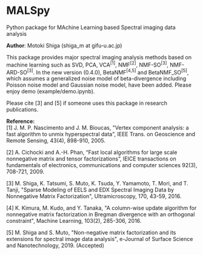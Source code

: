 # MALSpy
Python package for MAchine Learning based Spectral imaging data analysis

<b>Author</b>: Motoki Shiga (shiga_m at gifu-u.ac.jp)

This package provides major spectral imaging analysis methods based on machine learning such as SVD, PCA, VCA<sup>[1]</sup>, NMF<sup>[2]</sup>, NMF-SO<sup>[3]</sup>, NMF-ARD-SO<sup>[3]</sup>. 
In the new version (0.4.0), BetaNMF<sup>[4,5]</sup> and BetaNMF_SO<sup>[5]</sup>, which assumes a generalized noise model of beta-divergence including  Poisson noise model and Gaussian noise model, have been added. Please enjoy demo (example/demo.ipynb).

Please cite [3] and [5] if someone uses this package in research publications. 

<b>Reference:</b><br>
[1] J. M. P. Nascimento and J. M. Bioucas, "Vertex component analysis: a fast algorithm to unmix hyperspectral data", IEEE Trans. on Geoscience and Remote Sensing, 43(4), 898-910, 2005.

[2] A. Cichocki and A.-H. Phan, “Fast local algorithms for large scale nonnegative matrix and tensor factorizations”, IEICE transactions on fundamentals of electronics, communications and computer sciences 92(3), 708-721, 2009.

[3] M. Shiga, K. Tatsumi, S. Muto, K. Tsuda, Y. Yamamoto, T. Mori, and T. Tanji, "Sparse Modeling of EELS and EDX Spectral Imaging Data by Nonnegative Matrix Factorization", Ultramicroscopy, 170, 43-59, 2016.

[4] K. Kimura, M. Kudo, and Y. Tanaka, "A column-wise update algorithm for nonnegative matrix factorization in Bregman divergence with an orthogonal constraint", Machine Learning, 103(2), 285-306, 2016.

[5] M. Shiga and S. Muto, "Non-negative matrix factorization and its extensions for spectral image data analysis", e-Journal of Surface Science and Nanotechnology, 2019. (Accepted)
